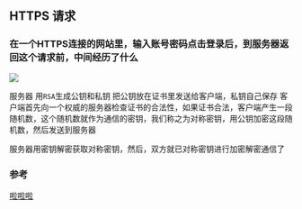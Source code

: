 ## HTTPS 请求

### 在一个HTTPS连接的网站里，输入账号密码点击登录后，到服务器返回这个请求前，中间经历了什么



![](http://upload-images.jianshu.io/upload_images/852671-93a593fc347c4035.png?imageMogr2/auto-orient/strip%7CimageView2/2/w/1240)


服务器 用`RSA`生成公钥和私钥
把公钥放在证书里发送给客户端，私钥自己保存
客户端首先向一个权威的服务器检查证书的合法性，如果证书合法，客户端产生一段随机数，这个随机数就作为通信的密钥，我们称之为对称密钥，用公钥加密这段随机数，然后发送到服务器

服务器用密钥解密获取对称密钥，然后，双方就已对称密钥进行加密解密通信了


### 参考

[啦啦啦](http://blog.csdn.net/clh604/article/details/22179907)